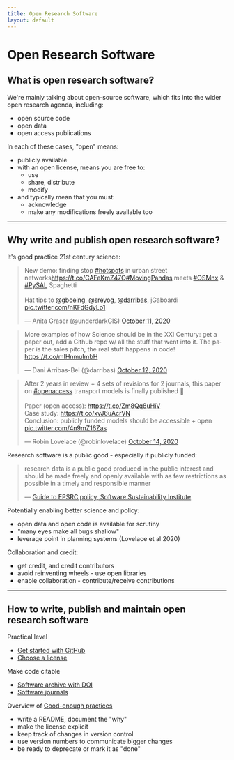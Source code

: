 ```yaml
---
title: Open Research Software
layout: default
---
```


# Open Research Software

## What is open research software?

We're mainly talking about open-source software, which fits into the wider open
research agenda, including:
- open source code
- open data
- open access publications

In each of these cases, "open" means:
- publicly available
- with an open license, means you are free to:
  - use
  - share, distribute
  - modify
- and typically mean that you must:
  - acknowledge
  - make any modifications freely available too

<hr/>

## Why write and publish open research software?

It's good practice 21st century science:

<blockquote class="twitter-tweet"><p lang="en" dir="ltr">New demo: finding stop <a href="https://twitter.com/hashtag/hotspots?src=hash&amp;ref_src=twsrc%5Etfw">#hotspots</a> in urban street networks<a href="https://t.co/CAFeKmZ47O">https://t.co/CAFeKmZ47O</a><a href="https://twitter.com/hashtag/MovingPandas?src=hash&amp;ref_src=twsrc%5Etfw">#MovingPandas</a> meets <a href="https://twitter.com/hashtag/OSMnx?src=hash&amp;ref_src=twsrc%5Etfw">#OSMnx</a> &amp; <a href="https://twitter.com/hashtag/PySAL?src=hash&amp;ref_src=twsrc%5Etfw">#PySAL</a> Spaghetti <br><br>Hat tips to <a href="https://twitter.com/gboeing?ref_src=twsrc%5Etfw">@gboeing</a>, <a href="https://twitter.com/sreyog?ref_src=twsrc%5Etfw">@sreyog</a>, <a href="https://twitter.com/darribas?ref_src=twsrc%5Etfw">@darribas</a>, jGaboardi <a href="https://t.co/nKFdGdyLo1">pic.twitter.com/nKFdGdyLo1</a></p>&mdash; Anita Graser (@underdarkGIS) <a href="https://twitter.com/underdarkGIS/status/1315325735817670656?ref_src=twsrc%5Etfw">October 11, 2020</a></blockquote>

<blockquote class="twitter-tweet"><p lang="en" dir="ltr">More examples of how Science should be in the XXI Century: get a paper out, add a Github repo w/ all the stuff that went into it. The paper is the sales pitch, the real stuff happens in code! <a href="https://t.co/mIHnmuImbH">https://t.co/mIHnmuImbH</a></p>&mdash; Dani Arribas-Bel (@darribas) <a href="https://twitter.com/darribas/status/1315592903033585664?ref_src=twsrc%5Etfw">October 12, 2020</a></blockquote>

<blockquote class="twitter-tweet"><p lang="en" dir="ltr">After 2 years in review + 4 sets of revisions for 2 journals, this paper on <a href="https://twitter.com/hashtag/openaccess?src=hash&amp;ref_src=twsrc%5Etfw">#openaccess</a> transport models is finally published 🎉<br><br>Paper (open access): <a href="https://t.co/Zm8Qq8uHiV">https://t.co/Zm8Qq8uHiV</a><br>Case study: <a href="https://t.co/xvJ6uAcrVN">https://t.co/xvJ6uAcrVN</a><br>Conclusion: publicly funded models should be accessible + open <a href="https://t.co/4n9mZ16Zas">pic.twitter.com/4n9mZ16Zas</a></p>&mdash; Robin Lovelace (@robinlovelace) <a href="https://twitter.com/robinlovelace/status/1316301897125502976?ref_src=twsrc%5Etfw">October 14, 2020</a></blockquote>

<script async src="https://platform.twitter.com/widgets.js" charset="utf-8"></script>


Research software is a public good - especially if publicly funded:

> research data is a public good produced in the public interest and should be
> made freely and openly available with as few restrictions as possible in a
> timely and responsible manner
>
> &mdash; [Guide to EPSRC policy, Software Sustainability Institute](https://www.software.ac.uk/how-does-software-fit-epsrcs-research-data-policy)


Potentially enabling better science and policy:
- open data and open code is available for scrutiny
- "many eyes make all bugs shallow"
- leverage point in planning systems (Lovelace et al 2020)

Collaboration and credit:
- get credit, and credit contributors
- avoid reinventing wheels - use open libraries
- enable collaboration - contribute/receive contributions

<hr/>

## How to write, publish and maintain open research software

Practical level
- [Get started with GitHub](https://guides.github.com/activities/hello-world/)
- [Choose a license](https://choosealicense.com/)

Make code citable
- [Software archive with DOI](https://guides.github.com/activities/citable-code/)
- [Software journals](https://www.software.ac.uk/which-journals-should-i-publish-my-software)

Overview of [Good-enough practices](https://doi.org/10.1371/journal.pcbi.1005510)
- write a README, document the "why"
- make the license explicit
- keep track of changes in version control
- use version numbers to communicate bigger changes
- be ready to deprecate or mark it as "done"
